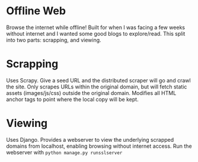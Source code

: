 # Offline Web

Browse the internet while offline! Built for when I was facing a few weeks without internet and I wanted some good blogs to explore/read. This split into two parts: scrapping, and viewing.


# Scrapping

Uses Scrapy. Give a seed URL and the distributed scraper will go and crawl the site. Only scrapes URLs within the original domain, but will fetch static assets (images/js/css) outside the original domain. Modifies all HTML anchor tags to point where the local copy will be kept.

# Viewing

Uses Django. Provides a webserver to view the underlying scrapped domains from localhost, enabling browsing without internet access. Run the webserver with ```python manage.py runsslserver```


